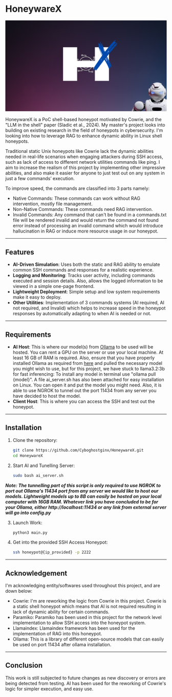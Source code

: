 # HoneywareX

![honeywarex](https://github.com/Cyboghostginx/HoneywareX/blob/main/logo.png)

HoneywareX is a PoC shell-based honeypot motivated by Cowrie, and the "LLM in the shell" paper (Sladic et al., 2024). My master's project looks into building on existing research in the field of honeypots in cybersecurity. I'm looking into how to leverage RAG to enhance dynamic ability in Linux shell honeypots.

Traditional static Unix honeypots like Cowrie lack the dynamic abilities needed in real-life scenarios when engaging attackers during SSH access, such as lack of access to different network utilities commands like ping. I aim to increase the realism of this project by implementing other impressive abilities, and also make it easier for anyone to just test out on any system in just a few commands’ execution.

To improve speed, the commands are classified into 3 parts namely:
- Native Commands: These commands can work without RAG intervention, mostly file management.
- Non-Native Commands: These commands need RAG intervention.
- Invalid Commands: Any command that can't be found in a commands.txt file will be rendered invalid and would return the command not found error instead of processing an invalid command which would introduce hallucination in RAG or induce more resource usage in our honeypot.

---

## Features

- **AI-Driven Simulation**: Uses both the static and RAG ability to emulate common SSH commands and responses for a realistic experience.
- **Logging and Monitoring**: Tracks user activity, including commands executed and session details. Also, allows the logged information to be viewed in a simple one-page frontend.
- **Lightweight Deployment**: Simple setup and low system requirements make it easy to deploy.
- **Other Utilities**: Implementation of 3 commands systems (AI required, AI not required, and Invalid) which helps to increase speed in the honeypot responses by automatically adapting to when AI is needed or not.

---

## Requirements
- **AI Host**: This is where our model(s) from [Ollama](https://ollama.com/library) to be used will be hosted. You can rent a GPU on the server or use your local machine. At least 16 GB of RAM is required. Also, ensure that you have properly installed Ollama as required from [here](https://ollama.com/download/linux) and pulled the necessary model you might wish to use, but for this project, we have stuck to llama3.2:3b for fast inferencing: To install any model in terminal use "ollama pull {model}". A file ai_server.sh has also been attached for easy installation on Linux. You can open it and put the model you might need. Also, it is able to use NGROK to tunnel out the port 11434 from any server you have decided to host the model.
- **Client Host**: This is where you can access the SSH and test out the honeypot.

---

## Installation

1. Clone the repository:
   ```bash
   git clone https://github.com/Cyboghostginx/HoneywareX.git
   cd HoneywareX

2. Start AI and Tunelling Server:
   ```bash
   sudo bash ai_server.sh
***Note: The tunnelling part of this script is only required to use NGROK to port out Ollama's 11434 port from any server we would like to host our models. Lightweight models up to 8B can easily be hosted on your local computer with 16GB RAM. Whatever link you have concluded to be for your Ollama, either http://localhost:11434 or any link from external server will go into config.py***

3. Launch Work:
   ```bash
   python3 main.py

4. Get into the provided SSH Access Honeypot:
   ```bash
   ssh honeypot@{ip_provided} -p 2222

---

## Acknowledgement
I'm acknowledging entity/softwares used throughout this project, and are down below:
- Cowrie: I'm are reworking the logic from Cowrie in this project. Cowrie is a static shell honeypot which means that AI is not required resulting in lack of dynamic ability for certain commands.
- Paramiko: Paramiko has been used in this project for the network level implementation to allow SSH access into the honeypot system.
- Llamaindex: Llamaindex framework has been used for the implementation of RAG into this honeypot.
- Ollama: This is a library of different open-source models that can easily be used on port 11434 after ollama installation.

---

## Conclusion
This work is still subjected to future changes as new discovery or errors are being detected from testing. AI has been used for the reworking of Cowrie's logic for simpler execution, and easy use.


